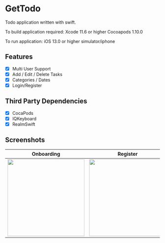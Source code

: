 # GetTodo

Todo application written with swift.

To build application required:
Xcode 11.6 or higher 
Cocoapods 1.10.0

To run application:
iOS 13.0 or higher simulator/iphone

## Features

- [x] Multi User Support
- [x] Add / Edit / Delete Tasks
- [x] Categories / Dates
- [x] Login/Register

## Third Party Dependencies

- [x] CocaPods
- [x] IQKeyboard
- [x] RealmSwift

## Screenshots

| Onboarding |   Register  |  Task List  | 
|------------|-------------|-------------|
|  <img src="https://www.linkpicture.com/q/IMG_1271.jpg" width="250"> |  <img src="https://i.ibb.co/0yw23vS/IMG-1272.png" width="250"> | <img src="https://i.ibb.co/RCgWh3f/IMG-1273.png" width="250"> |
